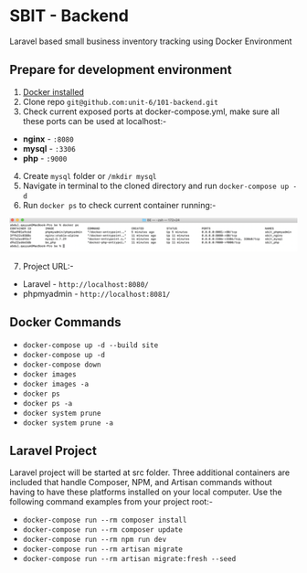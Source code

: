 # SBIT - Backend
Laravel based small business inventory tracking using Docker Environment

## Prepare for development environment

1. [Docker installed](https://docs.docker.com/docker-for-mac/install/)
2. Clone repo `git@github.com:unit-6/101-backend.git`
3. Check current exposed ports at docker-compose.yml, make sure all these ports can be used at localhost:- 
  - **nginx** - `:8080`
  - **mysql** - `:3306`
  - **php** - `:9000`
4. Create `mysql` folder or `/mkdir mysql`
5. Navigate in terminal to the cloned directory and run `docker-compose up -d`
6. Run `docker ps` to check current container running:-
  
  ![docker-result](/docker-result.png)
  
7. Project URL:-
  - Laravel - `http://localhost:8080/`
  - phpmyadmin - `http://localhost:8081/`

## Docker Commands

- `docker-compose up -d --build site`
- `docker-compose up -d`
- `docker-compose down`
- `docker images`
- `docker images -a`
- `docker ps`
- `docker ps -a`
- `docker system prune`
- `docker system prune -a`

## Laravel Project

Laravel project will be started at src folder. Three additional containers are included that handle Composer, NPM, and Artisan commands without having to have these platforms installed on your local computer. Use the following command examples from your project root:-

- `docker-compose run --rm composer install`
- `docker-compose run --rm composer update`
- `docker-compose run --rm npm run dev`
- `docker-compose run --rm artisan migrate`
- `docker-compose run --rm artisan migrate:fresh --seed`
